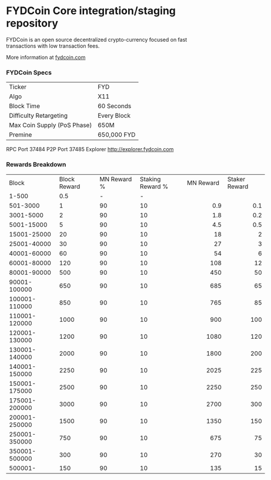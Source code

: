 FYDCoin Core integration/staging repository
=====================================


FYDCoin is an open source decentralized crypto-currency focused on fast transactions with low transaction fees.

More information at [fydcoin.com](http://www.fydcoin.com)

### FYDCoin Specs
<table>
<tr><td>Ticker</td><td>FYD</td></tr>
<tr><td>Algo</td><td>X11</td></tr>
<tr><td>Block Time</td><td>60 Seconds</td></tr>
<tr><td>Difficulty Retargeting</td><td>Every Block</td></tr>
<tr><td>Max Coin Supply (PoS Phase)</td><td>650M</td></tr>
<tr><td>Premine</td><td>650,000 FYD</td></tr>
</table>

RPC Port 37484 
P2P Port 37485 
Explorer http://explorer.fydcoin.com


### Rewards Breakdown
<table border=0 cellpadding=0 cellspacing=0 width=701 class=xl6553517252
 style='border-collapse:collapse;table-layout:fixed;width:528pt'>
 <col class=xl6553517252 width=139 style='mso-width-source:userset;mso-width-alt:
 4785;width:104pt'>
 <col class=xl6553517252 width=107 span=2 style='mso-width-source:userset;
 mso-width-alt:3702;width:81pt'>
 <col class=xl6553517252 width=134 style='mso-width-source:userset;mso-width-alt:
 4608;width:100pt'>
 <col class=xl6553517252 width=107 span=2 style='mso-width-source:userset;
 mso-width-alt:3702;width:81pt'>
 <tr height=21 style='mso-height-source:userset;height:15.75pt'>
  <td height=21 class=xl6317252 width=139 style='height:15.75pt;width:104pt'>Block</td>
  <td class=xl6317252 width=107 style='width:81pt'>Block Reward</td>
  <td class=xl6317252 width=107 style='width:81pt'>MN Reward %</td>
  <td class=xl6317252 width=134 style='width:100pt'>Staking Reward %</td>
  <td class=xl6317252 width=107 style='width:81pt'>MN Reward</td>
  <td class=xl6317252 width=107 style='width:81pt'>Staker Reward</td>
 </tr>
 <tr height=21 style='mso-height-source:userset;height:15.75pt'>
  <td height=21 class=xl6417252 style='height:15.75pt'>1-500</td>
  <td class=xl6517252>0.5</td>
  <td class=xl6617252>-</td>
  <td class=xl6617252>-</td>
  <td class=xl6717252></td>
  <td class=xl6553517252></td>
 </tr>
 <tr height=21 style='mso-height-source:userset;height:15.75pt'>
  <td height=21 class=xl6417252 style='height:15.75pt'>501-3000</td>
  <td class=xl6617252>1</td>
  <td class=xl6617252>90</td>
  <td class=xl6617252>10</td>
  <td class=xl6717252 align=right>0.9</td>
  <td class=xl6817252 align=right>0.1</td>
 </tr>
 <tr height=21 style='mso-height-source:userset;height:15.75pt'>
  <td height=21 class=xl6417252 style='height:15.75pt'>3001-5000</td>
  <td class=xl6617252>2</td>
  <td class=xl6617252>90</td>
  <td class=xl6617252>10</td>
  <td class=xl6717252 align=right>1.8</td>
  <td class=xl6817252 align=right>0.2</td>
 </tr>
 <tr height=21 style='mso-height-source:userset;height:15.75pt'>
  <td height=21 class=xl6417252 style='height:15.75pt'>5001-15000</td>
  <td class=xl6617252>5</td>
  <td class=xl6617252>90</td>
  <td class=xl6617252>10</td>
  <td class=xl6717252 align=right>4.5</td>
  <td class=xl6817252 align=right>0.5</td>
 </tr>
 <tr height=21 style='mso-height-source:userset;height:15.75pt'>
  <td height=21 class=xl6417252 style='height:15.75pt'>15001-25000</td>
  <td class=xl6617252>20</td>
  <td class=xl6617252>90</td>
  <td class=xl6617252>10</td>
  <td class=xl6717252 align=right>18</td>
  <td class=xl6817252 align=right>2</td>
 </tr>
 <tr height=21 style='mso-height-source:userset;height:15.75pt'>
  <td height=21 class=xl6417252 style='height:15.75pt'>25001-40000</td>
  <td class=xl6617252>30</td>
  <td class=xl6617252>90</td>
  <td class=xl6617252>10</td>
  <td class=xl6717252 align=right>27</td>
  <td class=xl6817252 align=right>3</td>
 </tr>
 <tr height=21 style='mso-height-source:userset;height:15.75pt'>
  <td height=21 class=xl6417252 style='height:15.75pt'>40001-60000</td>
  <td class=xl6617252>60</td>
  <td class=xl6617252>90</td>
  <td class=xl6617252>10</td>
  <td class=xl6717252 align=right>54</td>
  <td class=xl6817252 align=right>6</td>
 </tr>
 <tr height=21 style='mso-height-source:userset;height:15.75pt'>
  <td height=21 class=xl6417252 style='height:15.75pt'>60001-80000</td>
  <td class=xl6617252>120</td>
  <td class=xl6617252>90</td>
  <td class=xl6617252>10</td>
  <td class=xl6717252 align=right>108</td>
  <td class=xl6817252 align=right>12</td>
 </tr>
 <tr height=21 style='mso-height-source:userset;height:15.75pt'>
  <td height=21 class=xl6417252 style='height:15.75pt'>80001-90000</td>
  <td class=xl6617252>500</td>
  <td class=xl6617252>90</td>
  <td class=xl6617252>10</td>
  <td class=xl6717252 align=right>450</td>
  <td class=xl6817252 align=right>50</td>
 </tr>
 <tr height=21 style='mso-height-source:userset;height:15.75pt'>
  <td height=21 class=xl6417252 style='height:15.75pt'>90001-100000</td>
  <td class=xl6617252>650</td>
  <td class=xl6617252>90</td>
  <td class=xl6617252>10</td>
  <td class=xl6717252 align=right>685</td>
  <td class=xl6817252 align=right>65</td>
 </tr>
 <tr height=21 style='mso-height-source:userset;height:15.75pt'>
  <td height=21 class=xl6417252 style='height:15.75pt'>100001-110000</td>
  <td class=xl6617252>850</td>
  <td class=xl6617252>90</td>
  <td class=xl6617252>10</td>
  <td class=xl6717252 align=right>765</td>
  <td class=xl6817252 align=right>85</td>
 </tr>
 <tr height=21 style='mso-height-source:userset;height:15.75pt'>
  <td height=21 class=xl6417252 style='height:15.75pt'>110001-120000</td>
  <td class=xl6617252>1000</td>
  <td class=xl6617252>90</td>
  <td class=xl6617252>10</td>
  <td class=xl6717252 align=right>900</td>
  <td class=xl6817252 align=right>100</td>
 </tr>
 <tr height=21 style='mso-height-source:userset;height:15.75pt'>
  <td height=21 class=xl6417252 style='height:15.75pt'>120001-130000</td>
  <td class=xl6617252>1200</td>
  <td class=xl6617252>90</td>
  <td class=xl6617252>10</td>
  <td class=xl6717252 align=right>1080</td>
  <td class=xl6817252 align=right>120</td>
 </tr>
 <tr height=21 style='mso-height-source:userset;height:15.75pt'>
  <td height=21 class=xl6417252 style='height:15.75pt'>130001-140000</td>
  <td class=xl6617252>2000</td>
  <td class=xl6617252>90</td>
  <td class=xl6617252>10</td>
  <td class=xl6717252 align=right>1800</td>
  <td class=xl6817252 align=right>200</td>
 </tr>
 <tr height=21 style='mso-height-source:userset;height:15.75pt'>
  <td height=21 class=xl6417252 style='height:15.75pt'>140001-150000</td>
  <td class=xl6617252>2250</td>
  <td class=xl6617252>90</td>
  <td class=xl6617252>10</td>
  <td class=xl6717252 align=right>2025</td>
  <td class=xl6817252 align=right>225</td>
 </tr>
 <tr height=21 style='mso-height-source:userset;height:15.75pt'>
  <td height=21 class=xl6417252 style='height:15.75pt'>150001-175000</td>
  <td class=xl6617252>2500</td>
  <td class=xl6617252>90</td>
  <td class=xl6617252>10</td>
  <td class=xl6717252 align=right>2250</td>
  <td class=xl6817252 align=right>250</td>
 </tr>
 <tr height=21 style='mso-height-source:userset;height:15.75pt'>
  <td height=21 class=xl6417252 style='height:15.75pt'>175001-200000</td>
  <td class=xl6617252>3000</td>
  <td class=xl6617252>90</td>
  <td class=xl6617252>10</td>
  <td class=xl6717252 align=right>2700</td>
  <td class=xl6817252 align=right>300</td>
 </tr>
 <tr height=21 style='mso-height-source:userset;height:15.75pt'>
  <td height=21 class=xl6417252 style='height:15.75pt'>200001-250000</td>
  <td class=xl6617252>1500</td>
  <td class=xl6617252>90</td>
  <td class=xl6617252>10</td>
  <td class=xl6717252 align=right>1350</td>
  <td class=xl6817252 align=right>150</td>
 </tr>
 <tr height=21 style='mso-height-source:userset;height:15.75pt'>
  <td height=21 class=xl6417252 style='height:15.75pt'>250001-350000</td>
  <td class=xl6617252>750</td>
  <td class=xl6617252>90</td>
  <td class=xl6617252>10</td>
  <td class=xl6717252 align=right>675</td>
  <td class=xl6817252 align=right>75</td>
 </tr>
 <tr height=21 style='mso-height-source:userset;height:15.75pt'>
  <td height=21 class=xl6417252 style='height:15.75pt'>350001-500000</td>
  <td class=xl6617252>300</td>
  <td class=xl6617252>90</td>
  <td class=xl6617252>10</td>
  <td class=xl6717252 align=right>270</td>
  <td class=xl6817252 align=right>30</td>
 </tr>
 <tr height=21 style='mso-height-source:userset;height:15.75pt'>
   <td height=21 class=xl6417252 style='height:15.75pt'>500001-</td>
   <td class=xl6617252>150</td>
   <td class=xl6617252>90</td>
   <td class=xl6617252>10</td>
   <td class=xl6717252 align=right>135</td>
   <td class=xl6817252 align=right>15</td>
  </tr>
 </table>

